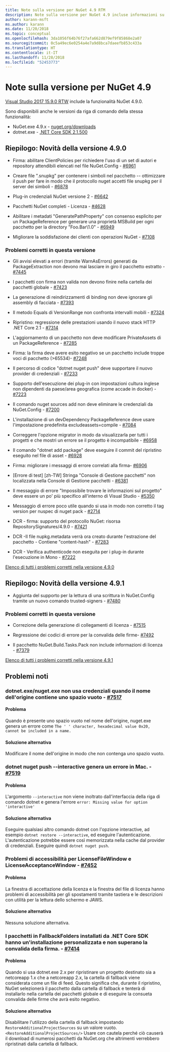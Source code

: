 ```yaml
---
title: Note sulla versione per NuGet 4.9 RTM
description: Note sulla versione per NuGet 4.9 incluse informazioni su problemi noti, correzioni di bug, nuove funzionalità e DCR.
author: karann-msft
ms.author: karann
ms.date: 11/20/2018
ms.topic: conceptual
ms.openlocfilehash: 3da1056f64b76f27afa662d879ef9f85868e2a07
ms.sourcegitcommit: 0c5a49ec6e0254a4e7a9d8bca7daeefb853c433a
ms.translationtype: HT
ms.contentlocale: it-IT
ms.lasthandoff: 11/28/2018
ms.locfileid: "52453773"
---
```

# <a name="nuget-49-release-notes"></a>Note sulla versione per NuGet 4.9

[Visual Studio 2017 15.9.0 RTW](https://www.visualstudio.com/news/releasenotes/vs2017-relnotes) include la funzionalità NuGet 4.9.0.


Sono disponibili anche le versioni da riga di comando della stessa funzionalità:
* NuGet.exe 4.9.x - [nuget.org/downloads](https://nuget.org/downloads)
* dotnet.exe - [.NET Core SDK 2.1.500](https://www.microsoft.com/net/download/visual-studio-sdks)


## <a name="summary-whats-new-in-490"></a>Riepilogo: Novità della versione 4.9.0

* Firma: abilitare ClientPolicies per richiedere l'uso di un set di autori e repository attendibili elencati nel file NuGet.Config - [#6961](https://github.com/NuGet/Home/issues/6961)

* Creare file ".snupkg" per contenere i simboli nel pacchetto -- ottimizzare il push per fare in modo che il protocollo nuget accetti file snupkg per il server dei simboli - [#6878](https://github.com/NuGet/Home/issues/6878)

* Plug-in credenziali NuGet versione 2 - [#6642](https://github.com/NuGet/Home/issues/6642)

* Pacchetti NuGet completi - Licenza - [#4628](https://github.com/NuGet/Home/issues/4628)

* Abilitare i metadati "GeneratePathProperty" con consenso esplicito per un PackageReference per generare una proprietà MSBuild per ogni pacchetto per la directory "Foo.Bar\1.0\" - [#6949](https://github.com/NuGet/Home/issues/6949)

* Migliorare la soddisfazione dei clienti con operazioni NuGet - [#7108](https://github.com/NuGet/Home/issues/7108)

### <a name="issues-fixed-in-this-release"></a>Problemi corretti in questa versione

* Gli avvisi elevati a errori (tramite WarnAsErrors) generati da PackageExtraction non devono mai lasciare in giro il pacchetto estratto - [ #7445](https://github.com/NuGet/Home/issues/7445)

* I pacchetti con firma non valida non devono finire nella cartella dei pacchetti globale - [#7423](https://github.com/NuGet/Home/issues/7423)

* La generazione di reindirizzamenti di binding non deve ignorare gli assembly di facciata - [#7393](https://github.com/NuGet/Home/issues/7393)

* Il metodo Equals di VersionRange non confronta intervalli mobili - [#7324](https://github.com/NuGet/Home/issues/7324)

* Ripristino: regressione delle prestazioni usando il nuovo stack HTTP .NET Core 2.1 - [#7314](https://github.com/NuGet/Home/issues/7314)

* L'aggiornamento di un pacchetto non deve modificare PrivateAssets di un PackageReference - [#7285](https://github.com/NuGet/Home/issues/7285)

* Firma: la firma deve avere esito negativo se un pacchetto include troppe voci di pacchetto (>65534)- [#7248](https://github.com/NuGet/Home/issues/7248)

* Il percorso di codice "dotnet nuget push" deve supportare il nuovo provider di credenziali - [#7233](https://github.com/NuGet/Home/issues/7233)

* Supporto dell'esecuzione dei plug-in con impostazioni cultura inglese non dipendenti da paese/area geografica (come accade in docker) - [#7223](https://github.com/NuGet/Home/issues/7223)

* Il comando nuget sources add non deve eliminare le credenziali da NuGet.Config - [#7200](https://github.com/NuGet/Home/issues/7200)

* L'installazione di un devDependency PackageReference deve usare l'impostazione predefinita excludeassets=compile - [#7084](https://github.com/NuGet/Home/issues/7084)

* Correggere l'opzione migrator in modo da visualizzarla per tutti i progetti e che mostri un errore se il progetto è incompatibile - [#6958](https://github.com/NuGet/Home/issues/6958)

* Il comando "dotnet add package" deve eseguire il commit del ripristino eseguito nel file di asset - [#6928](https://github.com/NuGet/Home/issues/6928)

* Firma: migliorare i messaggi di errore correlati alla firma- [#6906](https://github.com/NuGet/Home/issues/6906)

* [Errore di test] [zh-TW] Stringa "Console di Gestione pacchetti" non localizzata nella Console di Gestione pacchetti - [#6381](https://github.com/NuGet/Home/issues/6381)

* Il messaggio di errore "Impossibile trovare le informazioni sul progetto" deve essere un po' più specifico all'interno di Visual Studio - [#5350](https://github.com/NuGet/Home/issues/5350)

* Messaggio di errore poco utile quando si usa in modo non corretto il tag version per nuspec di nuget pack - [#2714](https://github.com/NuGet/Home/issues/2714)

* DCR - firma: supporto del protocollo NuGet: risorsa RepositorySignatures/4.9.0 - [#7421](https://github.com/NuGet/Home/issues/7421)

* DCR -Il file nupkg.metadata verrà ora creato durante l'estrazione del pacchetto - Contiene "content-hash" - [#7283](https://github.com/NuGet/Home/issues/7283)

* DCR - Verifica authenticode non eseguita per i plug-in durante l'esecuzione in Mono - [#7222](https://github.com/NuGet/Home/issues/7222)

[Elenco di tutti i problemi corretti nella versione 4.9.0](https://github.com/NuGet/Home/issues?q=is%3Aissue+is%3Aclosed+milestone%3A%224.9") <br>

## <a name="summary-whats-new-in-491"></a>Riepilogo: Novità della versione 4.9.1

* Aggiunta del supporto per la lettura di una scrittura in NuGet.Config tramite un nuovo comando trusted-signers - [#7480](https://github.com/NuGet/Home/issues/7480)

### <a name="issues-fixed-in-this-release"></a>Problemi corretti in questa versione

* Correzione della generazione di collegamenti di licenza - [#7515](https://github.com/NuGet/Home/issues/7515)

* Regressione dei codici di errore per la convalida delle firme- [#7492](https://github.com/NuGet/Home/issues/7492)

* Il pacchetto NuGet.Build.Tasks.Pack non include informazioni di licenza - [#7379](https://github.com/NuGet/Home/issues/7379)

[Elenco di tutti i problemi corretti nella versione 4.9.1](https://github.com/NuGet/Home/issues?q=is%3Aissue+is%3Aclosed+milestone%3A%224.9.1")

## <a name="known-issues"></a>Problemi noti

### <a name="dotnetexenugetexe-doesnt-use-credentials-when-source-name-contains-a-whitespace---7517httpsgithubcomnugethomeissues7517"></a>dotnet.exe/nuget.exe non usa credenziali quando il nome dell'origine contiene uno spazio vuoto - [#7517](https://github.com/NuGet/Home/issues/7517)

#### <a name="issue"></a>Problema
Quando è presente uno spazio vuoto nel nome dell'origine, nuget.exe genera un errore come `The ' ' character, hexadecimal value 0x20, cannot be included in a name.`

#### <a name="workaround"></a>Soluzione alternativa
Modificare il nome dell'origine in modo che non contenga uno spazio vuoto.

### <a name="dotnet-nuget-push---interactive-gives-an-error-on-mac---7519httpsgithubcomnugethomeissues7519"></a>dotnet nuget push --interactive genera un errore in Mac. - [#7519](https://github.com/NuGet/Home/issues/7519)

#### <a name="issue"></a>Problema
L'argomento `--interactive` non viene inoltrato dall'interfaccia della riga di comando dotnet e genera l'errore `error: Missing value for option 'interactive'`

#### <a name="workaround"></a>Soluzione alternativa
Eseguire qualsiasi altro comando dotnet con l'opzione interactive, ad esempio `dotnet restore --interactive`, ed eseguire l'autenticazione. L'autenticazione potrebbe essere così memorizzata nella cache dal provider di credenziali. Eseguire quindi `dotnet nuget push`.

### <a name="licenseacceptancewindow-and-licensefilewindow-accessibility-issues---7452httpsgithubcomnugethomeissues7452"></a>Problemi di accessibilità per LicenseFileWindow e LicenseAcceptanceWindow - [#7452](https://github.com/NuGet/Home/issues/7452)

#### <a name="issue"></a>Problema
La finestra di accettazione della licenza e la finestra del file di licenza hanno problemi di accessibilità per gli spostamenti tramite tastiera e le descrizioni con utilità per la lettura dello schermo e JAWS.

#### <a name="workaround"></a>Soluzione alternativa
Nessuna soluzione alternativa.

### <a name="packages-in-fallbackfolders-installed-by-net-core-sdk-are-custom-installed-and-fail-signature-validation---7414httpsgithubcomnugethomeissues7414"></a>I pacchetti in FallbackFolders installati da .NET Core SDK hanno un'installazione personalizzata e non superano la convalida della firma. - [#7414](https://github.com/NuGet/Home/issues/7414)

#### <a name="issue"></a>Problema
Quando si usa dotnet.exe 2.x per ripristinare un progetto destinato sia a netcoreapp 1.x che a netcoreapp 2.x, la cartella di fallback viene considerata come un file di feed. Questo significa che, durante il ripristino, NuGet selezionerà il pacchetto dalla cartella di fallback e tenterà di installarlo nella cartella dei pacchetti globale e di eseguire la consueta convalida delle firme che avrà esito negativo.

#### <a name="workaround"></a>Soluzione alternativa
Disabilitare l'utilizzo della cartella di fallback impostando `RestoreAdditionalProjectSources` su un valore vuoto. `<RestoreAdditionalProjectSources/>` Usare con cautela perché ciò causerà il download di numerosi pacchetti da NuGet.org che altrimenti verrebbero ripristinati dalla cartella di fallback.
